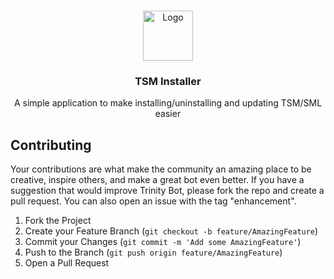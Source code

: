 <a id="readme-top"></a>

<!-- PROJECT LOGO -->
<br />
<div align="center">
  <a href="https://github.com/XeTrinityz/TSM-Installer">
    <img src="https://i.imgur.com/kAOyj2M.jpeg" alt="Logo" width="80" height="80">
  </a>

  <h3 align="center">TSM Installer</h3>

  <p align="center">
    A simple application to make installing/uninstalling and updating TSM/SML easier
    <br />
  </p>
</div>

<!-- CONTRIBUTING -->
## Contributing

Your contributions are what make the community an amazing place to be creative, inspire others, and make a great bot even better. If you have a suggestion that would improve Trinity Bot, please fork the repo and create a pull request. You can also open an issue with the tag "enhancement".

1. Fork the Project
2. Create your Feature Branch (`git checkout -b feature/AmazingFeature`)
3. Commit your Changes (`git commit -m 'Add some AmazingFeature'`)
4. Push to the Branch (`git push origin feature/AmazingFeature`)
5. Open a Pull Request
